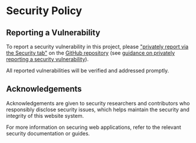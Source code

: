# Security Policy

## Reporting a Vulnerability

To report a security vulnerability in this project, please ["privately report via the Security tab"](https://github.com/zhaolinlau/UMPSA-Connect/security/advisories/new) on the [GitHub repository](https://github.com/zhaolinlau/UMPSA-Connect) (see [guidance on privately reporting a security vulnerability](https://docs.github.com/en/code-security/security-advisories/guidance-on-reporting-and-writing-information-about-vulnerabilities/privately-reporting-a-security-vulnerability)).

All reported vulnerabilities will be verified and addressed promptly.

## Acknowledgements

Acknowledgements are given to security researchers and contributors who responsibly disclose security issues, which helps maintain the security and integrity of this website system.

For more information on securing web applications, refer to the relevant security documentation or guides.